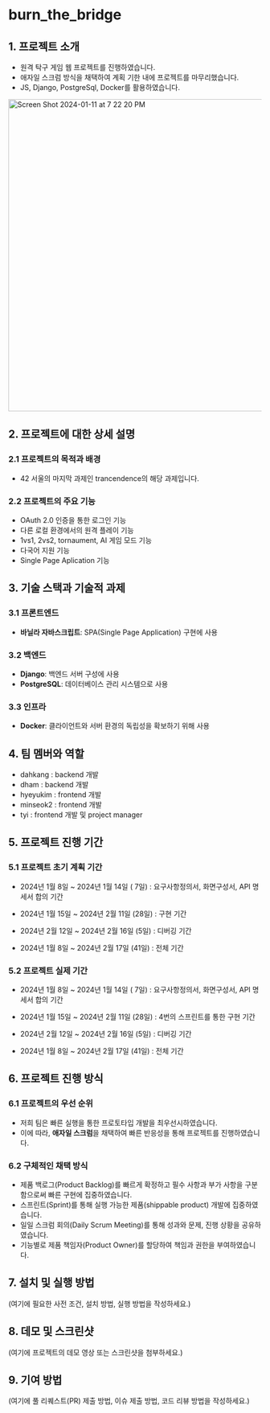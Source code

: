 # burn_the_bridge

## 1. 프로젝트 소개



- 원격 탁구 게임 웹 프로젝트를 진행하였습니다. 
- 애자일 스크럼 방식을 채택하여 계획 기한 내에 프로젝트를 마무리했습니다.
- JS, Django, PostgreSql, Docker를 활용하였습니다.

<img width="621" alt="Screen Shot 2024-01-11 at 7 22 20 PM" src="https://github.com/trancendering/introduceProject/assets/84652799/dee72fab-b677-4a66-b5a7-9c38e93db8e5">
  
## 2. 프로젝트에 대한 상세 설명
### 2.1 프로젝트의 목적과 배경
- 42 서울의 마지막 과제인 trancendence의 해당 과제입니다.

  

### 2.2 프로젝트의 주요 기능
- OAuth 2.0 인증을 통한 로그인 기능
- 다른 로컬 환경에서의 원격 플레이 기능
- 1vs1, 2vs2, tornaument, AI 게임 모드 기능
- 다국어 지원 기능
- Single Page Aplication 기능

## 3. 기술 스택과 기술적 과제
### 3.1 프론트엔드
- **바닐라 자바스크립트**: SPA(Single Page Application) 구현에 사용

### 3.2 백엔드
- **Django**: 백엔드 서버 구성에 사용
- **PostgreSQL**: 데이터베이스 관리 시스템으로 사용

### 3.3 인프라
- **Docker**: 클라이언트와 서버 환경의 독립성을 확보하기 위해 사용

  

## 4. 팀 멤버와 역할

- dahkang : backend 개발
- dham : backend 개발
- hyeyukim : frontend 개발
- minseok2 : frontend 개발
- tyi : frontend 개발 및 project manager




## 5. 프로젝트 진행 기간
### 5.1 프로젝트 초기 계획 기간
- 2024년 1월  8일 ~ 2024년 1월 14일 ( 7일) : 요구사항정의서, 화면구성서, API 명세서 합의 기간
- 2024년 1월 15일 ~ 2024년 2월 11일 (28일) : 구현 기간
- 2024년 2월 12일 ~ 2024년 2월 16일 (5일) : 디버깅 기간
  
- 2024년 1월  8일 ~ 2024년 2월 17일 (41일) : 전체 기간
  
### 5.2 프로젝트 실제 기간
- 2024년 1월  8일 ~ 2024년 1월 14일 ( 7일) : 요구사항정의서, 화면구성서, API 명세서 합의 기간
- 2024년 1월 15일 ~ 2024년 2월 11일 (28일) : 4번의 스프린트를 통한 구현 기간
- 2024년 2월 12일 ~ 2024년 2월 16일 (5일) : 디버깅 기간

- 2024년 1월  8일 ~ 2024년 2월 17일 (41일) : 전체 기간

  

## 6. 프로젝트 진행 방식
### 6.1 프로젝트의 우선 순위
- 저희 팀은 빠른 실행을 통한 프로토타입 개발을 최우선시하였습니다.
- 이에 따라,  **애자일 스크럼**을 채택하여 빠른 반응성을 통해 프로젝트를 진행하였습니다.

### 6.2 구체적인 채택 방식

- 제품 백로그(Product Backlog)를 빠르게 확정하고 필수 사항과 부가 사항을 구분함으로써 빠른 구현에 집중하였습니다. 
- 스프린트(Sprint)를 통해 실행 가능한 제품(shippable product) 개발에 집중하였습니다.
- 일일 스크럼 회의(Daily Scrum Meeting)를 통해 성과와 문제, 진행 상황을 공유하였습니다.
- 기능별로 제품 책임자(Product Owner)를 할당하여 책임과 권한을 부여하였습니다. 


## 7. 설치 및 실행 방법
(여기에 필요한 사전 조건, 설치 방법, 실행 방법을 작성하세요.)



## 8. 데모 및 스크린샷
(여기에 프로젝트의 데모 영상 또는 스크린샷을 첨부하세요.)



## 9. 기여 방법
(여기에 풀 리퀘스트(PR) 제출 방법, 이슈 제출 방법, 코드 리뷰 방법을 작성하세요.)



##
